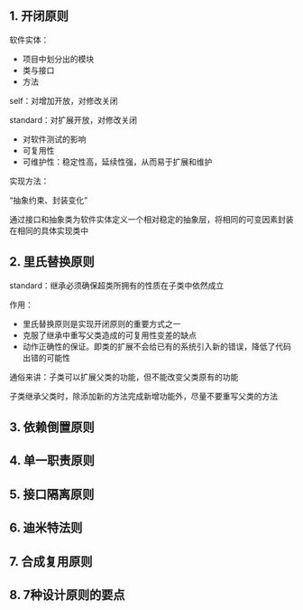 ## 1. 开闭原则

软件实体：

+ 项目中划分出的模块
+ 类与接口
+ 方法

self：对增加开放，对修改关闭

standard：对扩展开放，对修改关闭

+ 对软件测试的影响
+ 可复用性
+ 可维护性：稳定性高，延续性强，从而易于扩展和维护

实现方法：

“抽象约束、封装变化”

通过接口和抽象类为软件实体定义一个相对稳定的抽象层，将相同的可变因素封装在相同的具体实现类中

## 2. 里氏替换原则

standard：继承必须确保超类所拥有的性质在子类中依然成立

作用：

+ 里氏替换原则是实现开闭原则的重要方式之一
+ 克服了继承中重写父类造成的可复用性变差的缺点
+ 动作正确性的保证。即类的扩展不会给已有的系统引入新的错误，降低了代码出错的可能性

通俗来讲：子类可以扩展父类的功能，但不能改变父类原有的功能

子类继承父类时，除添加新的方法完成新增功能外，尽量不要重写父类的方法



## 3. 依赖倒置原则

## 4. 单一职责原则

## 5. 接口隔离原则

## 6. 迪米特法则

## 7. 合成复用原则

## 8. 7种设计原则的要点